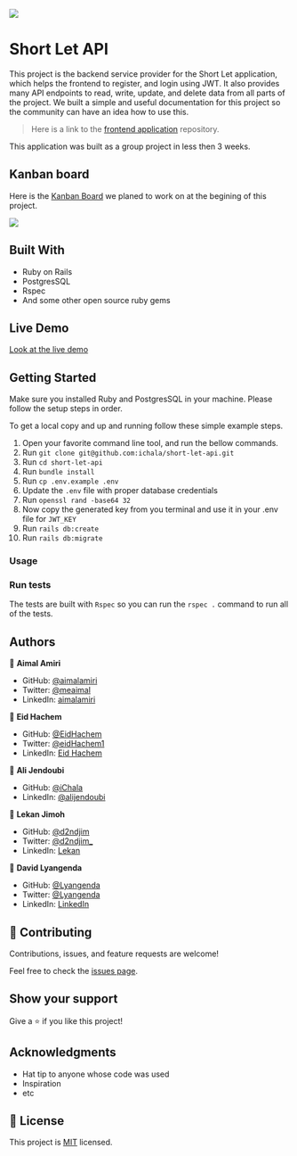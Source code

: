 ![](https://img.shields.io/badge/Microverse-blueviolet)

# Short Let API

This project is the backend service provider for the Short Let application, which helps the frontend to register, and login using JWT. It also provides many API endpoints to read, write, update, and delete data from all parts of the project. We built a simple and useful documentation for this project so the community can have an idea how to use this.

> Here is a link to the [frontend application](https://github.com/ichala/short-let-frontend) repository.

This application was built as a group project in less then 3 weeks.

## Kanban board

Here is the [Kanban Board](https://github.com/ichala/short-let-api/issues/16) we planed to work on at the begining of this project.

![](https://user-images.githubusercontent.com/89282221/190205252-fd7bdeee-a2f2-4bc2-add9-e8efe93b9d51.gif)


## Built With

- Ruby on Rails
- PostgresSQL
- Rspec
- And some other open source ruby gems

## Live Demo

[Look at the live demo](https://short-let-island.vercel.app)


## Getting Started
Make sure you installed Ruby and PostgresSQL in your machine. Please follow the setup steps in order.

To get a local copy and up and running follow these simple example steps.

1. Open your favorite command line tool, and run the bellow commands.
2. Run `git clone git@github.com:ichala/short-let-api.git`
3. Run `cd short-let-api`
3. Run `bundle install`
4. Run `cp .env.example .env`
5. Update the `.env` file with proper database credentials
6. Run `openssl rand -base64 32`
7. Now copy the generated key from you terminal and use it in your .env file for `JWT_KEY`
8. Run `rails db:create`
9. Run `rails db:migrate`


### Usage

### Run tests

The tests are built with `Rspec` so you can run the `rspec .` command to run all of the tests.


## Authors

👤 **Aimal Amiri**

- GitHub: [@aimalamiri](https://github.com/aimalamiri)
- Twitter: [@meaimal](https://twitter.com/meaimal)
- LinkedIn: [aimalamiri](https://linkedin.com/in/aimalamiri)

👤 **Eid Hachem**

- GitHub: [@EidHachem](https://github.com/EidHachem)
- Twitter: [@eidHachem1](https://twitter.com/eidHachem1)
- LinkedIn: [Eid Hachem](https://linkedin.com/in/eid-hachem)

👤 **Ali Jendoubi**

- GitHub: [@iChala](https://github.com/iChala)
- LinkedIn: [@alijendoubi](https://linkedin.com/in/alijendoubi)

👤 **Lekan Jimoh**

- GitHub: [@d2ndjim](https://github.com/d2ndjim)
- Twitter: [@d2ndjim_](https://twitter.com/d2ndjim_)
- LinkedIn: [Lekan](https://linkedin.com/in/lekanj)

👤 **David Lyangenda**

- GitHub: [@Lyangenda](https://github.com/LYANGEND)
- Twitter: [@Lyangenda](https://twitter.com/david_lyangenda)
- LinkedIn: [LinkedIn](https://www.linkedin.com/in/david-lyangenda-623087151/)

## 🤝 Contributing

Contributions, issues, and feature requests are welcome!

Feel free to check the [issues page](../../issues/).

## Show your support

Give a ⭐️ if you like this project!

## Acknowledgments

- Hat tip to anyone whose code was used
- Inspiration
- etc

## 📝 License

This project is [MIT](./MIT.md) licensed.

